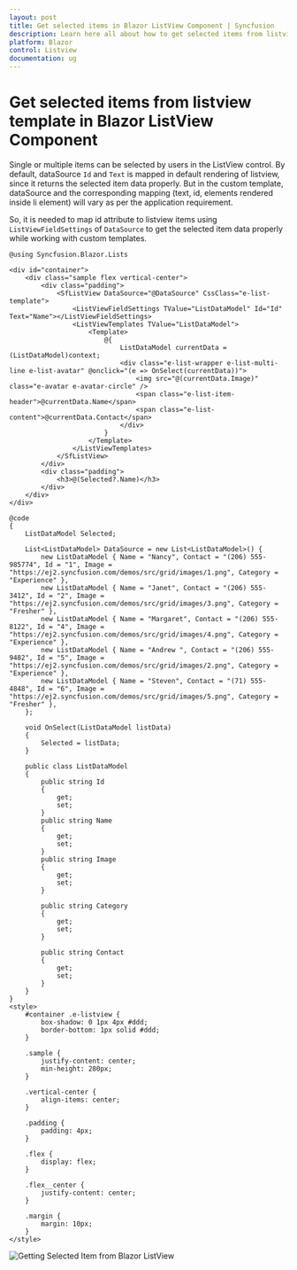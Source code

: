 ```yaml
---
layout: post
title: Get selected items in Blazor ListView Component | Syncfusion
description: Learn here all about how to get selected items from listview template in Syncfusion Blazor ListView component and more.
platform: Blazor
control: Listview
documentation: ug
---
```


# Get selected items from listview template in Blazor ListView Component

Single or multiple items can be selected by users in the ListView control. By default, dataSource `Id` and `Text` is mapped in default rendering of listview, since it returns the selected item data properly. But in the custom template, dataSource and the corresponding mapping (text, id, elements rendered inside li element) will vary as per the application requirement.

So, it is needed to map id attribute to listview items using `ListViewFieldSettings` of `DataSource` to get the selected item data properly while working with custom templates.

```cshtml
@using Syncfusion.Blazor.Lists

<div id="container">
    <div class="sample flex vertical-center">
        <div class="padding">
            <SfListView DataSource="@DataSource" CssClass="e-list-template">
                <ListViewFieldSettings TValue="ListDataModel" Id="Id" Text="Name"></ListViewFieldSettings>
                <ListViewTemplates TValue="ListDataModel">
                    <Template>
                        @{
                            ListDataModel currentData = (ListDataModel)context;
                            <div class="e-list-wrapper e-list-multi-line e-list-avatar" @onclick="(e => OnSelect(currentData))">
                                <img src="@(currentData.Image)" class="e-avatar e-avatar-circle" />
                                <span class="e-list-item-header">@currentData.Name</span>
                                <span class="e-list-content">@currentData.Contact</span>
                            </div>
                        }
                    </Template>
                </ListViewTemplates>
            </SfListView>
        </div>
        <div class="padding">
            <h3>@(Selected?.Name)</h3>
        </div>
    </div>
</div>

@code
{
    ListDataModel Selected;

    List<ListDataModel> DataSource = new List<ListDataModel>() {
        new ListDataModel { Name = "Nancy", Contact = "(206) 555-985774", Id = "1", Image = "https://ej2.syncfusion.com/demos/src/grid/images/1.png", Category = "Experience" },
        new ListDataModel { Name = "Janet", Contact = "(206) 555-3412", Id = "2", Image = "https://ej2.syncfusion.com/demos/src/grid/images/3.png", Category = "Fresher" },
        new ListDataModel { Name = "Margaret", Contact = "(206) 555-8122", Id = "4", Image = "https://ej2.syncfusion.com/demos/src/grid/images/4.png", Category = "Experience" },
        new ListDataModel { Name = "Andrew ", Contact = "(206) 555-9482", Id = "5", Image = "https://ej2.syncfusion.com/demos/src/grid/images/2.png", Category = "Experience" },
        new ListDataModel { Name = "Steven", Contact = "(71) 555-4848", Id = "6", Image = "https://ej2.syncfusion.com/demos/src/grid/images/5.png", Category = "Fresher" },
    };

    void OnSelect(ListDataModel listData)
    {
        Selected = listData;
    }

    public class ListDataModel
    {
        public string Id
        {
            get;
            set;
        }
        public string Name
        {
            get;
            set;
        }
        public string Image
        {
            get;
            set;
        }

        public string Category
        {
            get;
            set;
        }

        public string Contact
        {
            get;
            set;
        }
    }
}
<style>
    #container .e-listview {
        box-shadow: 0 1px 4px #ddd;
        border-bottom: 1px solid #ddd;
    }

    .sample {
        justify-content: center;
        min-height: 280px;
    }

    .vertical-center {
        align-items: center;
    }

    .padding {
        padding: 4px;
    }

    .flex {
        display: flex;
    }

    .flex__center {
        justify-content: center;
    }

    .margin {
        margin: 10px;
    }
</style>
```

![Getting Selected Item from Blazor ListView](../images/list/blazor-listview-display-seleted-item.png)
